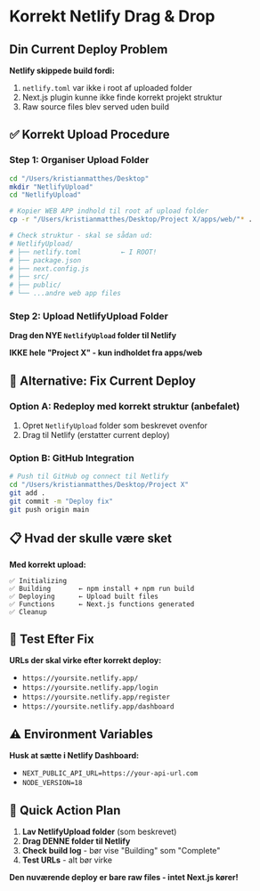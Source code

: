 # Korrekt Netlify Drag & Drop

## Din Current Deploy Problem

**Netlify skippede build fordi:**
1. `netlify.toml` var ikke i root af uploaded folder
2. Next.js plugin kunne ikke finde korrekt projekt struktur
3. Raw source files blev served uden build

## ✅ Korrekt Upload Procedure

### Step 1: Organiser Upload Folder
```bash
cd "/Users/kristianmatthes/Desktop"
mkdir "NetlifyUpload"
cd "NetlifyUpload"

# Kopier WEB APP indhold til root af upload folder
cp -r "/Users/kristianmatthes/Desktop/Project X/apps/web/"* .

# Check struktur - skal se sådan ud:
# NetlifyUpload/
# ├── netlify.toml          ← I ROOT!
# ├── package.json
# ├── next.config.js
# ├── src/
# ├── public/
# └── ...andre web app files
```

### Step 2: Upload NetlifyUpload Folder
**Drag den NYE `NetlifyUpload` folder til Netlify**

**IKKE hele "Project X" - kun indholdet fra apps/web**

## 🔧 Alternative: Fix Current Deploy

### Option A: Redeploy med korrekt struktur (anbefalet)
1. Opret `NetlifyUpload` folder som beskrevet ovenfor
2. Drag til Netlify (erstatter current deploy)

### Option B: GitHub Integration
```bash
# Push til GitHub og connect til Netlify
cd "/Users/kristianmatthes/Desktop/Project X"
git add .
git commit -m "Deploy fix"
git push origin main
```

## 📋 Hvad der skulle være sket

**Med korrekt upload:**
```
✅ Initializing
✅ Building       ← npm install + npm run build  
✅ Deploying      ← Upload built files
✅ Functions      ← Next.js functions generated
✅ Cleanup
```

## 🎯 Test Efter Fix

**URLs der skal virke efter korrekt deploy:**
- `https://yoursite.netlify.app/` 
- `https://yoursite.netlify.app/login`
- `https://yoursite.netlify.app/register`
- `https://yoursite.netlify.app/dashboard`

## ⚠️ Environment Variables

**Husk at sætte i Netlify Dashboard:**
- `NEXT_PUBLIC_API_URL=https://your-api-url.com`
- `NODE_VERSION=18`

## 🚀 Quick Action Plan

1. **Lav NetlifyUpload folder** (som beskrevet)
2. **Drag DENNE folder til Netlify**  
3. **Check build log** - bør vise "Building" som "Complete"
4. **Test URLs** - alt bør virke

**Den nuværende deploy er bare raw files - intet Next.js kører!**
